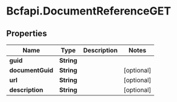 # Bcfapi.DocumentReferenceGET

## Properties
Name | Type | Description | Notes
------------ | ------------- | ------------- | -------------
**guid** | **String** |  | 
**documentGuid** | **String** |  | [optional] 
**url** | **String** |  | [optional] 
**description** | **String** |  | [optional] 


